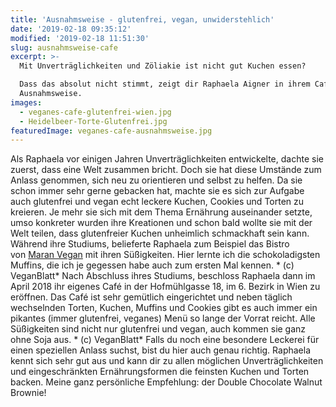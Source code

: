 ```yaml
---
title: 'Ausnahmsweise - glutenfrei, vegan, unwiderstehlich'
date: '2019-02-18 09:35:12'
modified: '2019-02-18 11:51:30'
slug: ausnahmsweise-cafe
excerpt: >-
  Mit Unverträglichkeiten und Zöliakie ist nicht gut Kuchen essen?  

  Dass das absolut nicht stimmt, zeigt dir Raphaela Aigner in ihrem Café
  Ausnahmsweise. 
images:
  - veganes-cafe-glutenfrei-wien.jpg
  - Heidelbeer-Torte-Glutenfrei.jpg
featuredImage: veganes-cafe-ausnahmsweise.jpg
---
```


Als Raphaela vor einigen Jahren Unverträglichkeiten entwickelte, dachte sie zuerst, dass eine Welt zusammen bricht. Doch sie hat diese Umstände zum Anlass genommen, sich neu zu orientieren und selbst zu helfen. Da sie schon immer sehr gerne gebacken hat, machte sie es sich zur Aufgabe auch glutenfrei und vegan echt leckere Kuchen, Cookies und Torten zu kreieren. Je mehr sie sich mit dem Thema Ernährung auseinander setzte, umso konkreter wurden ihre Kreationen und schon bald wollte sie mit der Welt teilen, dass glutenfreier Kuchen unheimlich schmackhaft sein kann. Während ihre Studiums, belieferte Raphaela zum Beispiel das Bistro von [Maran Vegan](https://www.veganblatt.com/maran-vegan-wien) mit ihren Süßigkeiten. Hier lernte ich die schokoladigsten Muffins, die ich je gegessen habe auch zum ersten Mal kennen. <!-- Image removed (no copyright): veganes-cafe-glutenfrei-wien-768x480.jpg --> \* (c) VeganBlatt\* Nach Abschluss ihres Studiums, beschloss Raphaela dann im April 2018 ihr eigenes Café in der Hofmühlgasse 18, im 6. Bezirk in Wien zu eröffnen. Das Café ist sehr gemütlich eingerichtet und neben täglich wechselnden Torten, Kuchen, Muffins und Cookies gibt es auch immer ein pikantes (immer glutenfrei, veganes) Menü so lange der Vorrat reicht. Alle Süßigkeiten sind nicht nur glutenfrei und vegan, auch kommen sie ganz ohne Soja aus. <!-- Image removed (no copyright): Heidelbeer-Torte-Glutenfrei-768x480.jpg --> \* (c) VeganBlatt\* Falls du noch eine besondere Leckerei für einen speziellen Anlass suchst, bist du hier auch genau richtig. Raphaela kennt sich sehr gut aus und kann dir zu allen möglichen Unverträglichkeiten und eingeschränkten Ernährungsformen die feinsten Kuchen und Torten backen. Meine ganz persönliche Empfehlung: der Double Chocolate Walnut Brownie!
